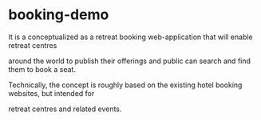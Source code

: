 # booking-demo
It  is a conceptualized as a retreat booking web-application that will enable retreat centres

around the world to publish their offerings and public can search and find them to book a seat. 

Technically, the concept is roughly based on the existing hotel booking websites, but intended for 

retreat centres and related events.
